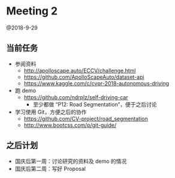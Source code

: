 # Meeting 2

@2018-9-29

## 当前任务

* 参阅资料
    * http://apolloscape.auto/ECCV/challenge.html
    * https://github.com/ApolloScapeAuto/dataset-api
    * https://www.kaggle.com/c/cvpr-2018-autonomous-driving
* 跑 demo
    * https://github.com/ndrplz/self-driving-car
        * 至少都做 “P12: Road Segmentation”，便于之后讨论
* 学习使用 Git，方便之后的协作
    * https://github.com/CV-project/road_segmentation
    * http://www.bootcss.com/p/git-guide/


## 之后计划

* 国庆后第一周：讨论研究的资料及 demo 的情况
* 国庆后第二周：写好 Proposal

